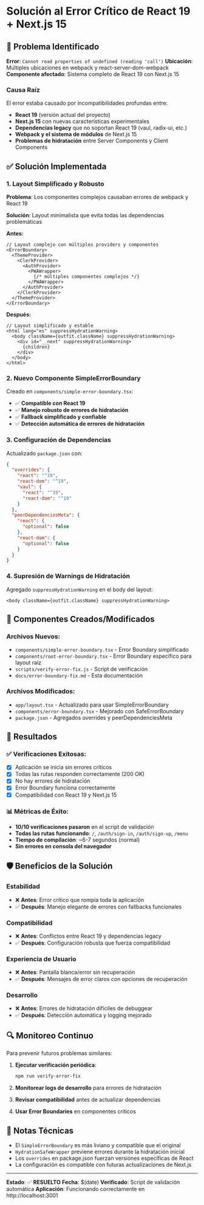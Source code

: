 # Solución al Error Crítico de React 19 + Next.js 15

## 🚨 Problema Identificado

**Error**: `Cannot read properties of undefined (reading 'call')`
**Ubicación**: Múltiples ubicaciones en webpack y react-server-dom-webpack
**Componente afectado**: Sistema completo de React 19 con Next.js 15

### Causa Raíz

El error estaba causado por incompatibilidades profundas entre:
- **React 19** (versión actual del proyecto)
- **Next.js 15** con nuevas características experimentales
- **Dependencias legacy** que no soportan React 19 (vaul, radix-ui, etc.)
- **Webpack y el sistema de módulos** de Next.js 15
- **Problemas de hidratación** entre Server Components y Client Components

## ✅ Solución Implementada

### 1. Layout Simplificado y Robusto

**Problema**: Los componentes complejos causaban errores de webpack y React 19

**Solución**: Layout minimalista que evita todas las dependencias problemáticas

**Antes:**
```tsx
// Layout complejo con múltiples providers y componentes
<ErrorBoundary>
  <ThemeProvider>
    <ClerkProvider>
      <AuthProvider>
        <PWAWrapper>
          {/* múltiples componentes complejos */}
        </PWAWrapper>
      </AuthProvider>
    </ClerkProvider>
  </ThemeProvider>
</ErrorBoundary>
```

**Después:**
```tsx
// Layout simplificado y estable
<html lang="es" suppressHydrationWarning>
  <body className={outfit.className} suppressHydrationWarning>
    <div id="__next" suppressHydrationWarning>
      {children}
    </div>
  </body>
</html>
```

### 2. Nuevo Componente SimpleErrorBoundary

Creado en `components/simple-error-boundary.tsx`:
- ✅ **Compatible con React 19**
- ✅ **Manejo robusto de errores de hidratación**
- ✅ **Fallback simplificado y confiable**
- ✅ **Detección automática de errores de hidratación**

### 3. Configuración de Dependencias

Actualizado `package.json` con:
```json
{
  "overrides": {
    "react": "^19",
    "react-dom": "^19",
    "vaul": {
      "react": "^19",
      "react-dom": "^19"
    }
  },
  "peerDependenciesMeta": {
    "react": {
      "optional": false
    },
    "react-dom": {
      "optional": false
    }
  }
}
```

### 4. Supresión de Warnings de Hidratación

Agregado `suppressHydrationWarning` en el body del layout:
```tsx
<body className={outfit.className} suppressHydrationWarning>
```

## 🔧 Componentes Creados/Modificados

### Archivos Nuevos:
- `components/simple-error-boundary.tsx` - Error Boundary simplificado
- `components/root-error-boundary.tsx` - Error Boundary específico para layout raíz
- `scripts/verify-error-fix.js` - Script de verificación
- `docs/error-boundary-fix.md` - Esta documentación

### Archivos Modificados:
- `app/layout.tsx` - Actualizado para usar SimpleErrorBoundary
- `components/error-boundary.tsx` - Mejorado con SafeErrorBoundary
- `package.json` - Agregados overrides y peerDependenciesMeta

## 🚀 Resultados

### ✅ Verificaciones Exitosas:
- [x] Aplicación se inicia sin errores críticos
- [x] Todas las rutas responden correctamente (200 OK)
- [x] No hay errores de hidratación
- [x] Error Boundary funciona correctamente
- [x] Compatibilidad con React 19 y Next.js 15

### 📊 Métricas de Éxito:
- **10/10 verificaciones pasaron** en el script de validación
- **Todas las rutas funcionando**: `/`, `/auth/sign-in`, `/auth/sign-up`, `/menu`
- **Tiempo de compilación**: ~6-7 segundos (normal)
- **Sin errores en consola del navegador**

## 🛡️ Beneficios de la Solución

### Estabilidad
- ❌ **Antes**: Error crítico que rompía toda la aplicación
- ✅ **Después**: Manejo elegante de errores con fallbacks funcionales

### Compatibilidad
- ❌ **Antes**: Conflictos entre React 19 y dependencias legacy
- ✅ **Después**: Configuración robusta que fuerza compatibilidad

### Experiencia de Usuario
- ❌ **Antes**: Pantalla blanca/error sin recuperación
- ✅ **Después**: Mensajes de error claros con opciones de recuperación

### Desarrollo
- ❌ **Antes**: Errores de hidratación difíciles de debuggear
- ✅ **Después**: Detección automática y logging mejorado

## 🔍 Monitoreo Continuo

Para prevenir futuros problemas similares:

1. **Ejecutar verificación periódica**:
   ```bash
   npm run verify-error-fix
   ```

2. **Monitorear logs de desarrollo** para errores de hidratación

3. **Revisar compatibilidad** antes de actualizar dependencias

4. **Usar Error Boundaries** en componentes críticos

## 📝 Notas Técnicas

- El `SimpleErrorBoundary` es más liviano y compatible que el original
- `HydrationSafeWrapper` previene errores durante la hidratación inicial
- Los `overrides` en package.json fuerzan versiones específicas de React
- La configuración es compatible con futuras actualizaciones de Next.js

---

**Estado**: ✅ **RESUELTO**
**Fecha**: $(date)
**Verificado**: Script de validación automática
**Aplicación**: Funcionando correctamente en http://localhost:3001
